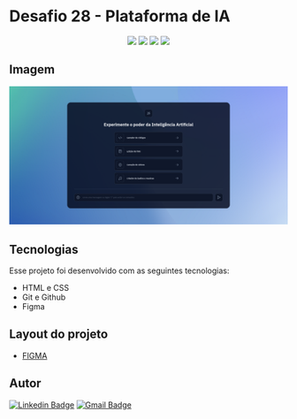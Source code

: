 # Desafio 28 - Plataforma de IA

<p align="center">
  <img src="https://img.shields.io/github/last-commit/jfmacedo91/boracodar/main?color=%23334155" />
  <img src="https://img.shields.io/github/languages/count/jfmacedo91/boracodar?color=%23334155" />
  <img src="https://img.shields.io/github/languages/top/jfmacedo91/boracodar?color=%23334155" />
  <img src="https://img.shields.io/github/languages/code-size/jfmacedo91/boracodar?color=%23334155" />
</p>

## Imagem

![image](./.github/screenshot.png)

## Tecnologias

Esse projeto foi desenvolvido com as seguintes tecnologias:

- HTML e CSS
- Git e Github
- Figma

## Layout do projeto

 - [FIGMA](https://www.figma.com/community/file/1260950780300628490)

## Autor

[![Linkedin Badge](https://img.shields.io/badge/-Jean%20Fernandes%20de%20Macedo-0077B5?&logo=Linkedin&link=https://www.linkedin.com/in/jean-fernandes-de-macedo-b843a3194/)](https://www.linkedin.com/in/jfmacedo91/)
[![Gmail Badge](https://img.shields.io/badge/-jfmacedo91@gmail.com-c14438?&logo=Gmail&logoColor=white&link=mailto:jfmacedo91@gmail.com)](mailto:jfmacedo91@gmail.com)